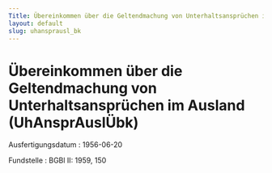 ```yaml
---
Title: Übereinkommen über die Geltendmachung von Unterhaltsansprüchen im Ausland
layout: default
slug: uhansprausl_bk
---
```


# Übereinkommen über die Geltendmachung von Unterhaltsansprüchen im Ausland (UhAnsprAuslÜbk)

Ausfertigungsdatum
:   1956-06-20

Fundstelle
:   BGBl II: 1959, 150

